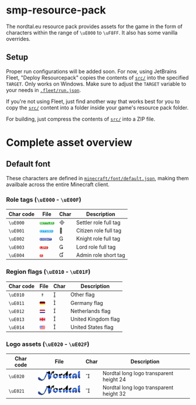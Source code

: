 # smp-resource-pack
The nordtal.eu resource pack provides assets for the game in the form of characters within the range of `\uE000` to `\uF8FF`. It also has some vanilla overrides.

## Setup
Proper run configurations will be added soon. For now, using JetBrains Fleet, "Deploy Resourcepack" copies the contents of [`src/`](src/) into the specified `TARGET`. Only works on Windows. Make sure to adjust the `TARGET` variable to your needs in [`.fleet/run.json`](.fleet/run.json).

If you're not using Fleet, just find another way that works best for you to copy the [`src/`](src/) content into a folder inside your game's resource pack folder.

For building, just compress the contents of [`src/`](src/) into a ZIP file.

# Complete asset overview

## Default font
These characters are defined in [`minecraft/font/default.json`](src/assets/minecraft/font/default.json), making them availbale across the entire Minecraft client.

### Role tags (`\uE000` - `\uE00F`)
| Char code      | File      | Char | Description |
|----------------|-----------|------|-------------|
| `\uE000`| ![source](src/assets/nordtal/textures/tags/settler.png) |  | Settler role full tag |
| `\uE001`| ![source](src/assets/nordtal/textures/tags/citizen.png) |  | Citizen role full tag |
| `\uE002`| ![source](src/assets/nordtal/textures/tags/knight.png) |  | Knight role full tag |
| `\uE003`| ![source](src/assets/nordtal/textures/tags/lord.png) |  | Lord role full tag |
| `\uE004`| ![source](src/assets/nordtal/textures/tags/a.png) |  | Admin role short tag |

### Region flags (`\uE010` - `\uE01F`)
| Char code      | File      | Char | Description |
|----------------|-----------|------|-------------|
| `\uE010`| ![source](src/assets/nordtal/textures/flags/other.png) |  | Other flag |
| `\uE011`| ![source](src/assets/nordtal/textures/flags/germany.png) |  | Germany flag |
| `\uE012`| ![source](src/assets/nordtal/textures/flags/netherlands.png) |  | Netherlands flag |
| `\uE013`| ![source](src/assets/nordtal/textures/flags/unitedkingdom.png) |  | United Kingdom flag |
| `\uE014`| ![source](src/assets/nordtal/textures/flags/unitedstates.png) |  | United States flag |

### Logo assets (`\uE020` - `\uE02F`)
| Char code      | File      | Char | Description |
|----------------|-----------|------|-------------|
| `\uE020`| ![source](src/assets/nordtal/textures/assets/logo.png) |  | Nordtal long logo transparent height 24 |
| `\uE021`| ![source](src/assets/nordtal/textures/assets/logo.png) |  | Nordtal long logo transparent height 32 |
